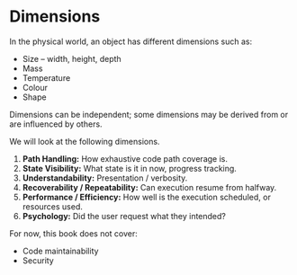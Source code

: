# Dimensions

In the physical world, an object has different dimensions such as:

* Size &ndash; width, height, depth
* Mass
* Temperature
* Colour
* Shape

Dimensions can be independent; some dimensions may be derived from or are influenced by others.

We will look at the following dimensions.

1. **Path Handling:** How exhaustive code path coverage is.
2. **State Visibility:** What state is it in now, progress tracking.
3. **Understandability:** Presentation / verbosity.
4. **Recoverability / Repeatability:** Can execution resume from halfway.
5. **Performance / Efficiency:** How well is the execution scheduled, or resources used.
6. **Psychology:** Did the user request what they intended?

For now, this book does not cover:

* Code maintainability
* Security
